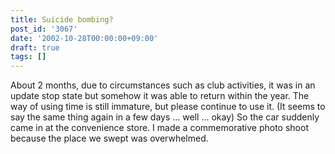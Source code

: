 ```yaml
---
title: Suicide bombing?
post_id: '3067'
date: '2002-10-28T00:00:00+09:00'
draft: true
tags: []
---
```


About 2 months, due to circumstances such as club activities, it was in an update stop state but somehow it was able to return within the year. The way of using time is still immature, but please continue to use it. (It seems to say the same thing again in a few days ... well ... okay) So the car suddenly came in at the convenience store. I made a commemorative photo shoot because the place we swept was overwhelmed.
